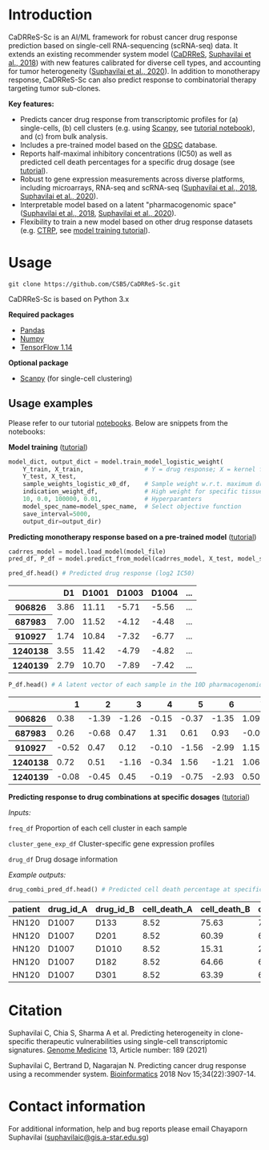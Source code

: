 # Introduction

CaDRReS-Sc is an AI/ML framework for robust cancer drug response prediction based on single-cell RNA-sequencing (scRNA-seq) data. It extends an existing recommender system model ([CaDRReS](https://github.com/CSB5/CaDRReS), [Suphavilai et al., 2018](https://academic.oup.com/bioinformatics/article/34/22/3907/5026663)) with new features calibrated for diverse cell types, and accounting for tumor heterogeneity ([Suphavilai et al., 2020](https://www.biorxiv.org/content/10.1101/2020.11.23.389676v1)). In addition to monotherapy response, CaDRReS-Sc can also predict response to combinatorial therapy targeting tumor sub-clones.

**Key features:**

- Predicts cancer drug response from transcriptomic profiles for (a) single-cells, (b) cell clusters (e.g. using [Scanpy](https://github.com/theislab/scanpy), see [tutorial notebook](https://github.com/CSB5/CaDRReS-Sc/blob/master/notebooks/predicting_monotherapy_combinatorial_drugs_scrna-seq.ipynb)), and (c) from bulk analysis.
- Includes a pre-trained model based on the [GDSC](https://www.cancerrxgene.org/celllines) database.  
- Reports half-maximal inhibitory concentrations (IC50) as well as predicted cell death percentages for a specific drug dosage (see [tutorial](https://github.com/CSB5/CaDRReS-Sc/blob/master/notebooks/prediction_pretrained_model.ipynb)).
- Robust to gene expression measurements across diverse platforms, including microarrays, RNA-seq and scRNA-seq ([Suphavilai et al., 2018](https://academic.oup.com/bioinformatics/article/34/22/3907/5026663), [Suphavilai et al., 2020](https://www.biorxiv.org/content/10.1101/2020.11.23.389676v1)).
- Interpretable model based on a latent "pharmacogenomic space" ([Suphavilai et al., 2018](https://academic.oup.com/bioinformatics/article/34/22/3907/5026663), [Suphavilai et al., 2020](https://www.biorxiv.org/content/10.1101/2020.11.23.389676v1)).
- Flexibility to train a new model based on other drug response datasets (e.g. [CTRP](https://portals.broadinstitute.org/ctrp/), see [model training tutorial](https://github.com/CSB5/CaDRReS-Sc/blob/master/notebooks/model_training.ipynb)).

# Usage

``git clone https://github.com/CSB5/CaDRReS-Sc.git``

CaDRReS-Sc is based on Python 3.x

**Required packages**

- [Pandas](https://pandas.pydata.org/)
- [Numpy](https://numpy.org/)
- [TensorFlow 1.14](https://www.tensorflow.org/install/pip)

**Optional package**

- [Scanpy](https://github.com/theislab/scanpy) (for single-cell clustering)

## Usage examples

Please refer to our tutorial [notebooks](https://github.com/CSB5/CaDRReS-Sc/tree/master/notebooks). Below are snippets from the notebooks:

**Model training** ([tutorial](https://github.com/CSB5/CaDRReS-Sc/blob/master/notebooks/model_training.ipynb))

```python
model_dict, output_dict = model.train_model_logistic_weight(
    Y_train, X_train,                 # Y = drug response; X = kernel features
    Y_test, X_test, 
    sample_weights_logistic_x0_df,    # Sample weight w.r.t. maximum drug dosage
    indication_weight_df,             # High weight for specific tissue types
    10, 0.0, 100000, 0.01,            # Hyperparamters
    model_spec_name=model_spec_name,  # Select objective function
    save_interval=5000,
    output_dir=output_dir)
```

**Predicting monotherapy response based on a pre-trained model** ([tutorial](https://github.com/CSB5/CaDRReS-Sc/blob/master/notebooks/prediction_pretrained_model.ipynb))

```python
cadrres_model = model.load_model(model_file)
pred_df, P_df = model.predict_from_model(cadrres_model, X_test, model_spec_name)
```

```python
pred_df.head() # Predicted drug response (log2 IC50)
```

<table border="0">
  <thead>
    <tr style="text-align: right;">
      <th></th>
      <th>D1</th>
      <th>D1001</th>
      <th>D1003</th>
      <th>D1004</th>
      <th>...</th>
    </tr>
  </thead>
  <tbody>
    <tr>
      <th>906826</th>
      <td>3.86</td>
      <td>11.11</td>
      <td>-5.71</td>
      <td>-5.56</td>
      <td>...</td>
    </tr>
    <tr>
      <th>687983</th>
      <td>7.00</td>
      <td>11.52</td>
      <td>-4.12</td>
      <td>-4.48</td>
      <td>...</td>
    </tr>
    <tr>
      <th>910927</th>
      <td>1.74</td>
      <td>10.84</td>
      <td>-7.32</td>
      <td>-6.77</td>
      <td>...</td>
    </tr>
    <tr>
      <th>1240138</th>
      <td>3.55</td>
      <td>11.42</td>
      <td>-4.79</td>
      <td>-4.82</td>
      <td>...</td>
    </tr>
    <tr>
      <th>1240139</th>
      <td>2.79</td>
      <td>10.70</td>
      <td>-7.89</td>
      <td>-7.42</td>
      <td>...</td>
    </tr>
  </tbody>
</table>

```python
P_df.head() # A latent vector of each sample in the 10D pharmacogenomic space
```

<table border="0" class="dataframe">
  <thead>
    <tr style="text-align: right;">
      <th></th>
      <th>1</th>
      <th>2</th>
      <th>3</th>
      <th>4</th>
      <th>5</th>
      <th>6</th>
      <th>7</th>
      <th>8</th>
      <th>9</th>
      <th>10</th>
    </tr>
  </thead>
  <tbody>
    <tr>
      <th>906826</th>
      <td>0.38</td>
      <td>-1.39</td>
      <td>-1.26</td>
      <td>-0.15</td>
      <td>-0.37</td>
      <td>-1.35</td>
      <td>1.09</td>
      <td>0.04</td>
      <td>-0.78</td>
      <td>0.37</td>
    </tr>
    <tr>
      <th>687983</th>
      <td>0.26</td>
      <td>-0.68</td>
      <td>0.47</td>
      <td>1.31</td>
      <td>0.61</td>
      <td>0.93</td>
      <td>-0.09</td>
      <td>-0.77</td>
      <td>-2.20</td>
      <td>-0.42</td>
    </tr>
    <tr>
      <th>910927</th>
      <td>-0.52</td>
      <td>0.47</td>
      <td>0.12</td>
      <td>-0.10</td>
      <td>-1.56</td>
      <td>-2.99</td>
      <td>1.15</td>
      <td>-0.06</td>
      <td>-0.58</td>
      <td>-1.21</td>
    </tr>
    <tr>
      <th>1240138</th>
      <td>0.72</td>
      <td>0.51</td>
      <td>-1.16</td>
      <td>-0.34</td>
      <td>1.56</td>
      <td>-1.21</td>
      <td>1.06</td>
      <td>-0.59</td>
      <td>0.08</td>
      <td>-0.53</td>
    </tr>
    <tr>
      <th>1240139</th>
      <td>-0.08</td>
      <td>-0.45</td>
      <td>0.45</td>
      <td>-0.19</td>
      <td>-0.75</td>
      <td>-2.93</td>
      <td>0.50</td>
      <td>0.67</td>
      <td>-0.11</td>
      <td>0.27</td>
    </tr>
  </tbody>
</table>

**Predicting response to drug combinations at specific dosages** ([tutorial](https://github.com/CSB5/CaDRReS-Sc/blob/master/notebooks/predicting_combinatorial_drugs_scrna-seq.ipynb))

*Inputs:*

`freq_df` Proportion of each cell cluster in each sample

`cluster_gene_exp_df` Cluster-specific gene expression profiles

`drug_df` Drug dosage information

*Example outputs:*

```python
drug_combi_pred_df.head() # Predicted cell death percentage at specific dosage
```

<table border="0" class="dataframe">
  <thead>
    <tr style="text-align: right;">
      <th>patient</th>
      <th>drug_id_A</th>
      <th>drug_id_B</th>
      <th>cell_death_A</th>
      <th>cell_death_B</th>
      <th>cell_death_combi</th>
      <th>improve</th>
    </tr>
  </thead>
  <tbody>
    <tr>
      <td>HN120</td>
      <td>D1007</td>
      <td>D133</td>
      <td>8.52</td>
      <td>75.63</td>
      <td>77.19</td>
      <td>1.56</td>
    </tr>
    <tr>
      <td>HN120</td>
      <td>D1007</td>
      <td>D201</td>
      <td>8.52</td>
      <td>60.39</td>
      <td>63.04</td>
      <td>2.65</td>
    </tr>
    <tr>
      <td>HN120</td>
      <td>D1007</td>
      <td>D1010</td>
      <td>8.52</td>
      <td>15.31</td>
      <td>22.39</td>
      <td>7.08</td>
    </tr>
    <tr>
      <td>HN120</td>
      <td>D1007</td>
      <td>D182</td>
      <td>8.52</td>
      <td>64.66</td>
      <td>67.22</td>
      <td>2.56</td>
    </tr>
    <tr>
      <td>HN120</td>
      <td>D1007</td>
      <td>D301</td>
      <td>8.52</td>
      <td>63.39</td>
      <td>66.39</td>
      <td>3.00</td>
    </tr>
  </tbody>
</table>

# Citation

Suphavilai C, Chia S, Sharma A et al. Predicting heterogeneity in clone-specific therapeutic vulnerabilities using single-cell transcriptomic signatures. [Genome Medicine](https://genomemedicine.biomedcentral.com/articles/10.1186/s13073-021-01000-y) 13, Article number: 189 (2021)

Suphavilai C, Bertrand D, Nagarajan N. Predicting cancer drug response using a recommender system. [Bioinformatics](https://academic.oup.com/bioinformatics/article/34/22/3907/5026663) 2018 Nov 15;34(22):3907-14.

# Contact information

For additional information, help and bug reports please email Chayaporn Suphavilai ([suphavilaic@gis.a-star.edu.sg](mailto:suphavilaic@gis.a-star.edu.sg))
